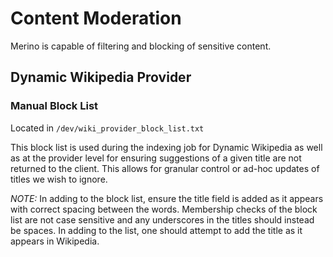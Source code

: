 # Content Moderation
Merino is capable of filtering and blocking of sensitive content.

## Dynamic Wikipedia Provider

### Manual Block List
Located in `/dev/wiki_provider_block_list.txt`

This block list is used during the indexing job for Dynamic Wikipedia as well as at the
provider level for ensuring suggestions of a given title are not returned to the client.
This allows for granular control or ad-hoc updates of titles we wish to ignore.

*NOTE:* In adding to the block list, ensure the title field is added as it appears
with correct spacing between the words. Membership checks of the block list are not
case sensitive and any underscores in the titles should instead be spaces.
In adding to the list, one should attempt to add the title as it appears in Wikipedia.
